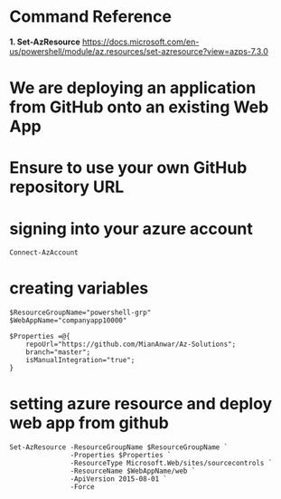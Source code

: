 
# Command Reference

**1. Set-AzResource**
https://docs.microsoft.com/en-us/powershell/module/az.resources/set-azresource?view=azps-7.3.0


# We are deploying an application from GitHub onto an existing Web App
# Ensure to use your own GitHub repository URL

# signing into your azure account
```
Connect-AzAccount
```

# creating variables
```
$ResourceGroupName="powershell-grp"
$WebAppName="companyapp10000"

$Properties =@{
    repoUrl="https://github.com/MianAnwar/Az-Solutions";
    branch="master";
    isManualIntegration="true";
}
```

# setting azure resource and deploy web app from github
```
Set-AzResource -ResourceGroupName $ResourceGroupName `
               -Properties $Properties `
               -ResourceType Microsoft.Web/sites/sourcecontrols `
               -ResourceName $WebAppName/web `
               -ApiVersion 2015-08-01 `
               -Force
```
